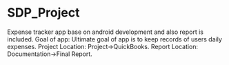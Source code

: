 # SDP_Project
Expense tracker app base on android development and also report is included.
Goal of app: 
Ultimate goal of app is to keep records of users daily expenses.
Project Location:
Project->QuickBooks.
Report Location:
Documentation->Final Report.
